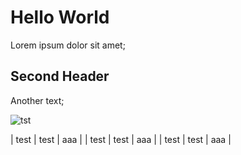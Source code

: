# Hello World

Lorem ipsum dolor sit amet;

## Second Header

Another text;

![tst](https://spng.pngfind.com/pngs/s/194-1945931_red-apple-1-apple-hd-png-download.png)

| test | test | aaa |
| test | test | aaa |
| test | test | aaa |
